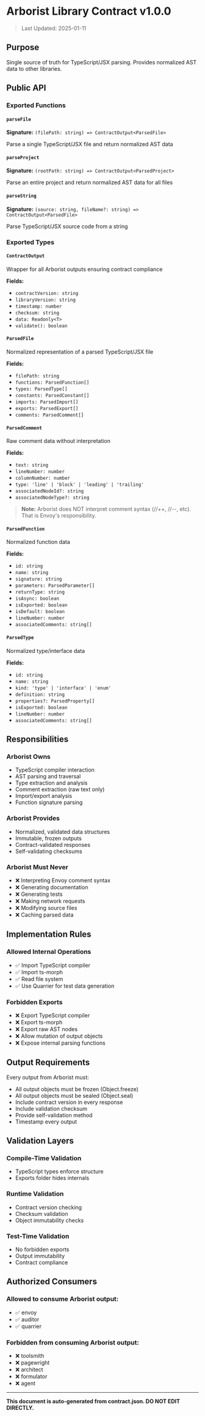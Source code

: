 # Arborist Library Contract v1.0.0

> Last Updated: 2025-01-11

## Purpose

Single source of truth for TypeScript/JSX parsing. Provides normalized AST data to other libraries.

## Public API

### Exported Functions

#### `parseFile`

**Signature:** `(filePath: string) => ContractOutput<ParsedFile>`

Parse a single TypeScript/JSX file and return normalized AST data

#### `parseProject`

**Signature:** `(rootPath: string) => ContractOutput<ParsedProject>`

Parse an entire project and return normalized AST data for all files

#### `parseString`

**Signature:** `(source: string, fileName?: string) => ContractOutput<ParsedFile>`

Parse TypeScript/JSX source code from a string

### Exported Types

#### `ContractOutput`

Wrapper for all Arborist outputs ensuring contract compliance

**Fields:**

- `contractVersion: string`
- `libraryVersion: string`
- `timestamp: number`
- `checksum: string`
- `data: Readonly<T>`
- `validate(): boolean`

#### `ParsedFile`

Normalized representation of a parsed TypeScript/JSX file

**Fields:**

- `filePath: string`
- `functions: ParsedFunction[]`
- `types: ParsedType[]`
- `constants: ParsedConstant[]`
- `imports: ParsedImport[]`
- `exports: ParsedExport[]`
- `comments: ParsedComment[]`

#### `ParsedComment`

Raw comment data without interpretation

**Fields:**

- `text: string`
- `lineNumber: number`
- `columnNumber: number`
- `type: 'line' | 'block' | 'leading' | 'trailing'`
- `associatedNodeId?: string`
- `associatedNodeType?: string`

> **Note:** Arborist does NOT interpret comment syntax (//++, //--, etc). That is Envoy's responsibility.

#### `ParsedFunction`

Normalized function data

**Fields:**

- `id: string`
- `name: string`
- `signature: string`
- `parameters: ParsedParameter[]`
- `returnType: string`
- `isAsync: boolean`
- `isExported: boolean`
- `isDefault: boolean`
- `lineNumber: number`
- `associatedComments: string[]`

#### `ParsedType`

Normalized type/interface data

**Fields:**

- `id: string`
- `name: string`
- `kind: 'type' | 'interface' | 'enum'`
- `definition: string`
- `properties?: ParsedProperty[]`
- `isExported: boolean`
- `lineNumber: number`
- `associatedComments: string[]`

## Responsibilities

### Arborist Owns

- TypeScript compiler interaction
- AST parsing and traversal
- Type extraction and analysis
- Comment extraction (raw text only)
- Import/export analysis
- Function signature parsing

### Arborist Provides

- Normalized, validated data structures
- Immutable, frozen outputs
- Contract-validated responses
- Self-validating checksums

### Arborist Must Never

- ❌ Interpreting Envoy comment syntax
- ❌ Generating documentation
- ❌ Generating tests
- ❌ Making network requests
- ❌ Modifying source files
- ❌ Caching parsed data

## Implementation Rules

### Allowed Internal Operations

- ✅ Import TypeScript compiler
- ✅ Import ts-morph
- ✅ Read file system
- ✅ Use Quarrier for test data generation

### Forbidden Exports

- ❌ Export TypeScript compiler
- ❌ Export ts-morph
- ❌ Export raw AST nodes
- ❌ Allow mutation of output objects
- ❌ Expose internal parsing functions

## Output Requirements

Every output from Arborist must:

- All output objects must be frozen (Object.freeze)
- All output objects must be sealed (Object.seal)
- Include contract version in every response
- Include validation checksum
- Provide self-validation method
- Timestamp every output

## Validation Layers

### Compile-Time Validation

- TypeScript types enforce structure
- Exports folder hides internals

### Runtime Validation

- Contract version checking
- Checksum validation
- Object immutability checks

### Test-Time Validation

- No forbidden exports
- Output immutability
- Contract compliance

## Authorized Consumers

### Allowed to consume Arborist output:

- ✅ envoy
- ✅ auditor
- ✅ quarrier

### Forbidden from consuming Arborist output:

- ❌ toolsmith
- ❌ pagewright
- ❌ architect
- ❌ formulator
- ❌ agent

---

**This document is auto-generated from contract.json. DO NOT EDIT DIRECTLY.**
